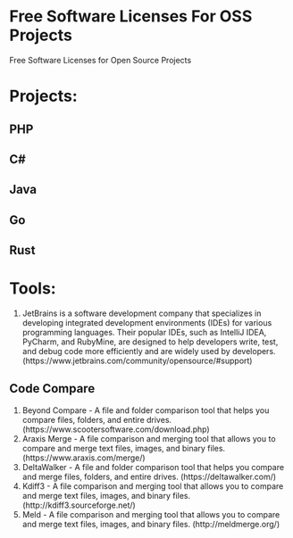 # Free Software Licenses For OSS Projects
Free Software Licenses for Open Source Projects
# Projects:
## PHP
## C#
## Java
## Go
## Rust
# Tools:
  <ol>
    <li>
      JetBrains is a software development company that specializes in developing integrated development environments (IDEs) for various programming languages. Their   popular IDEs, such as IntelliJ IDEA, PyCharm, and RubyMine, are designed to help developers write, test, and debug code more efficiently and are widely used by developers. (https://www.jetbrains.com/community/opensource/#support)
    </li>
  </ol>
  
## Code Compare
<ol>
  <li>Beyond Compare - A file and folder comparison tool that helps you compare files, folders, and entire drives. (https://www.scootersoftware.com/download.php)</li>
  <li>Araxis Merge - A file comparison and merging tool that allows you to compare and merge text files, images, and binary files. (https://www.araxis.com/merge/)</li>
  <li>DeltaWalker - A file and folder comparison tool that helps you compare and merge files, folders, and entire drives. (https://deltawalker.com/)</li>
  <li>Kdiff3 - A file comparison and merging tool that allows you to compare and merge text files, images, and binary files. (http://kdiff3.sourceforge.net/)</li>
  <li>Meld - A file comparison and merging tool that allows you to compare and merge text files, images, and binary files. (http://meldmerge.org/)</li>
</ol>
